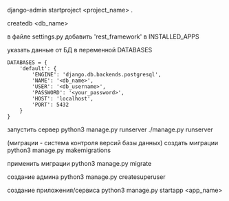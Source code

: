 django-admin startproject <project_name> .

createdb <db_name>

в файле settings.py
добавить 'rest_framework' в INSTALLED_APPS

указать данные от БД в переменной DATABASES
```
DATABASES = {
    'default': {
        'ENGINE': 'django.db.backends.postgresql',
        'NAME': '<db_name>',
        'USER': '<db_username>',
        'PASSWORD': '<your_password>',
        'HOST': 'localhost',
        'PORT': 5432
    }
}
```

запустить сервер
python3 manage.py runserver
./manage.py runserver

(миграции - система контроля версий базы данных)
создать миграции
python3 manage.py makemigrations

применить миграции
python3 manage.py migrate

создание админа
python3 manage.py createsuperuser

создание приложения/сервиса
python3 manage.py startapp <app_name>